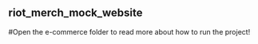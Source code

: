 ## riot_merch_mock_website


#Open the e-commerce folder to read more about how to run the project!
